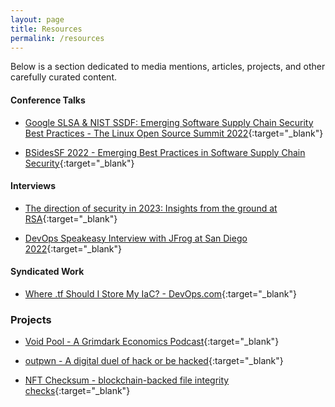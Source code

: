 ```yaml
---
layout: page
title: Resources
permalink: /resources
---
```


Below is a section dedicated to media mentions, articles, projects, and other carefully curated content.

#### Conference Talks

- [Google SLSA & NIST SSDF: Emerging Software Supply Chain Security Best Practices - The Linux Open Source Summit 2022](https://www.youtube.com/watch?v=2b7yqzDRIII){:target="_blank"}

- [BSidesSF 2022 - Emerging Best Practices in Software Supply Chain Security](https://www.youtube.com/watch?v=SKYDYjI9pGU){:target="_blank"}

#### Interviews

- [The direction of security in 2023: Insights from the ground at RSA](https://youtu.be/MPDnf7FzI38?si=0yi6Tp2U8NSXUtcG&t=561){:target="_blank"}

- [DevOps Speakeasy Interview with JFrog at San Diego 2022](https://www.youtube.com/watch?v=X3uSc_EdS0k){:target="_blank"}

#### Syndicated Work

- [Where .tf Should I Store My IaC? - DevOps.com](https://devops.com/where-should-i-store-my-iac/){:target="_blank"}

### Projects

- [Void Pool - A Grimdark Economics Podcast](https://void-pool.com/){:target="_blank"}

- [outpwn - A digital duel of hack or be hacked](https://outpwn.com/){:target="_blank"}

- [NFT Checksum - blockchain-backed file integrity checks](https://ethglobal.com/showcase/nft-checksum-dwqfv){:target="_blank"}
